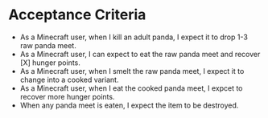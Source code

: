 # Acceptance Criteria
- As a Minecraft user, when I kill an adult panda, I expect it to drop 1-3 raw panda meet.
- As a Minecraft user, I can expect to eat the raw panda meet and recover [X] hunger points.
- As a Minecraft user, when I smelt the raw panda meet, I expect it to change into a cooked variant.
- As a Minecraft user, when I eat the cooked panda meet, I expcet to recover more hunger points.
- When any panda meet is eaten, I expect the item to be destroyed.